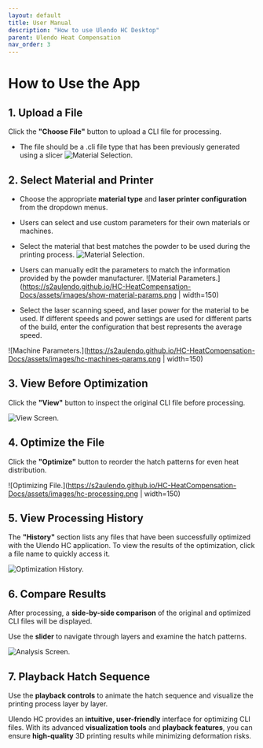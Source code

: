 ```yaml
---
layout: default
title: User Manual
description: "How to use Ulendo HC Desktop"
parent: Ulendo Heat Compensation
nav_order: 3
---
```


# How to Use the App

## 1. Upload a File  
Click the **"Choose File"** button to upload a CLI file for processing.
- The file should be a .cli file type that has been previously generated using a slicer
![Material Selection.](https://s2aulendo.github.io/HC-HeatCompensation-Docs/assets/images/select-input.png)

## 2. Select Material and Printer  
- Choose the appropriate **material type** and **laser printer configuration** from the dropdown menus.
- Users can select and use custom parameters for their own materials or machines.

- Select the material that best matches the powder to be used during the printing process. 
![Material Selection.](https://s2aulendo.github.io/HC-HeatCompensation-Docs/assets/images/material-selections-2.png)

- Users can manually edit the parameters to match the information provided by the powder manufacturer. 
![Material Parameters.](https://s2aulendo.github.io/HC-HeatCompensation-Docs/assets/images/show-material-params.png | width=150)

 - Select the laser scanning speed, and laser power for the material to be used. If different speeds and power settings are used for different parts of the build, enter the configuration that best represents the average speed. 

![Machine Parameters.](https://s2aulendo.github.io/HC-HeatCompensation-Docs/assets/images/hc-machines-params.png | width=150)


## 3. View Before Optimization  
Click the **"View"** button to inspect the original CLI file before processing.

![View Screen.](https://s2aulendo.github.io/HC-HeatCompensation-Docs/assets/images/hc-app-viewscreen.png)

## 4. Optimize the File  
Click the **"Optimize"** button to reorder the hatch patterns for even heat distribution.

![Optimizing File.](https://s2aulendo.github.io/HC-HeatCompensation-Docs/assets/images/hc-processing.png | width=150)


## 5. View Processing History  
The **"History"** section lists any files that have been successfully optimized with the Ulendo HC application. To view the results of the optimization, click a file name to quickly access it.

![Optimization History.](https://s2aulendo.github.io/HC-HeatCompensation-Docs/assets/images/opt-history.png)

## 6. Compare Results  
After processing, a **side-by-side comparison** of the original and optimized CLI files will be displayed. 

Use the **slider** to navigate through layers and examine the hatch patterns.

![Analysis Screen.](https://s2aulendo.github.io/HC-HeatCompensation-Docs/assets/images/analysis-comparison.png)


## 7. Playback Hatch Sequence  
Use the **playback controls** to animate the hatch sequence and visualize the printing process layer by layer.

Ulendo HC provides an **intuitive, user-friendly** interface for optimizing CLI files. With its advanced **visualization tools** and **playback features**, you can ensure **high-quality** 3D printing results while minimizing deformation risks.